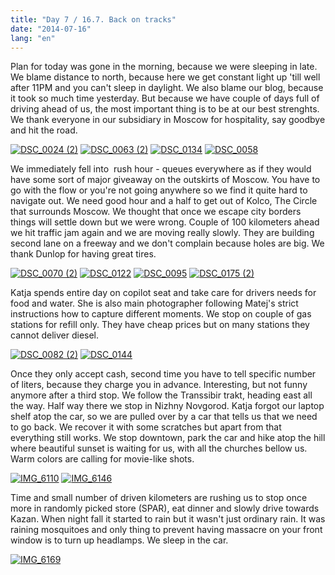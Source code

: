 ```yaml
---
title: "Day 7 / 16.7. Back on tracks"
date: "2014-07-16"
lang: "en"
---
```


Plan for today was gone in the morning, because we were sleeping in late. We blame distance to north, because here we get constant light up 'till well after 11PM and you can't sleep in daylight. We also blame our blog, because it took so much time yesterday. But because we have couple of days full of driving ahead of us, the most important thing is to be at our best strenghts. We thank everyone in our subsidiary in Moscow for hospitality, say goodbye and hit the road.

[![DSC_0024 (2)](images/DSC_0024-2-300x200.jpg)](http://gremovmongolijo.com/wp-content/uploads/2014/07/DSC_0024-2.jpg) [![DSC_0063 (2)](images/DSC_0063-2-300x200.jpg)](http://gremovmongolijo.com/wp-content/uploads/2014/07/DSC_0063-2.jpg) [![DSC_0134](images/DSC_0134-300x200.jpg)](http://gremovmongolijo.com/wp-content/uploads/2014/07/DSC_0134.jpg) [![DSC_0058](images/DSC_0058-300x200.jpg)](http://gremovmongolijo.com/wp-content/uploads/2014/07/DSC_0058.jpg)

We immediately fell into  rush hour - queues everywhere as if they would have some sort of major giveaway on the outskirts of Moscow. You have to go with the flow or you're not going anywhere so we find it quite hard to navigate out. We need good hour and a half to get out of Kolco, The Circle that surrounds Moscow. We thought that once we escape city borders things will settle down but we were wrong. Couple of 100 kilometers ahead we hit traffic jam again and we are moving really slowly. They are building second lane on a freeway and we don't complain because holes are big. We thank Dunlop for having great tires.

[![DSC_0070 (2)](images/DSC_0070-2-300x200.jpg)](http://gremovmongolijo.com/wp-content/uploads/2014/07/DSC_0070-2.jpg) [![DSC_0122](images/DSC_0122-300x200.jpg)](http://gremovmongolijo.com/wp-content/uploads/2014/07/DSC_0122.jpg) [![DSC_0095](images/DSC_0095-300x200.jpg)](http://gremovmongolijo.com/wp-content/uploads/2014/07/DSC_0095.jpg) [![DSC_0175 (2)](images/DSC_0175-2-300x200.jpg)](http://gremovmongolijo.com/wp-content/uploads/2014/07/DSC_0175-2.jpg)

Katja spends entire day on copilot seat and take care for drivers needs for food and water. She is also main photographer following Matej's strict instructions how to capture different moments. We stop on couple of gas stations for refill only. They have cheap prices but on many stations they cannot deliver diesel.

[![DSC_0082 (2)](images/DSC_0082-2-300x200.jpg)](http://gremovmongolijo.com/wp-content/uploads/2014/07/DSC_0082-2.jpg) [![DSC_0144](images/DSC_0144-300x200.jpg)](http://gremovmongolijo.com/wp-content/uploads/2014/07/DSC_0144.jpg)

Once they only accept cash, second time you have to tell specific number of liters, because they charge you in advance. Interesting, but not funny anymore after a third stop. We follow the Transsibir trakt, heading east all the way. Half way there we stop in Nizhny Novgorod. Katja forgot our laptop shelf atop the car, so we are pulled over by a car that tells us that we need to go back. We recover it with some scratches but apart from that everything still works. We stop downtown, park the car and hike atop the hill where beautiful sunset is waiting for us, with all the churches bellow us. Warm colors are calling for movie-like shots.

[![IMG_6110](images/IMG_6110-300x200.jpg)](http://gremovmongolijo.com/wp-content/uploads/2014/07/IMG_6110.jpg) [![IMG_6146](images/IMG_6146-300x200.jpg)](http://gremovmongolijo.com/wp-content/uploads/2014/07/IMG_6146.jpg)

Time and small number of driven kilometers are rushing us to stop once more in randomly picked store (SPAR), eat dinner and slowly drive towards Kazan. When night fall it started to rain but it wasn't just ordinary rain. It was raining mosquitoes and only thing to prevent having massacre on your front window is to turn up headlamps. We sleep in the car.

[![IMG_6169](images/IMG_6169-300x200.jpg)](http://gremovmongolijo.com/wp-content/uploads/2014/07/IMG_6169.jpg)
